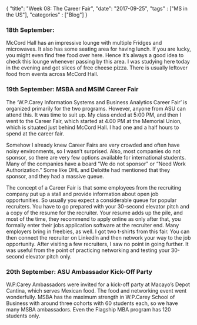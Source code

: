{
    "title": "Week 08: The Career Fair",
    "date": "2017-09-25",
    "tags" : ["MS in the US"],
    "categories" : ["Blog"]
}

### 18th September:

McCord Hall has an impressive lounge with multiple Fridges and microwaves. It also has some seating area for having lunch. If you are lucky, you might even find free food over here. Hence it’s always a good idea to check this lounge whenever passing by this area. I was studying here today in the evening and got slices of free cheese pizza. There is usually leftover food from events across McCord Hall.

### 19th September: MSBA and MSIM Career Fair
The ‘W.P.Carey Information Systems and Business Analytics Career Fair’ is organized primarily for the two programs. However, anyone from ASU can attend this. It was time to suit up. My class ended at 5:00 PM, and then I went to the Career Fair, which started at 4.00 PM at the Memorial Union, which is situated just behind McCord Hall. I had one and a half hours to spend at the career fair.

Somehow I already knew Career Fairs are very crowded and often have noisy environments, so I wasn’t surprised. Also, most companies do not sponsor, so there are very few options available for international students. Many of the companies have a board “We do not sponsor” or “Need Work Authorization.” Some like DHL and Deloitte had mentioned that they sponsor, and they had a massive queue.

The concept of a Career Fair is that some employees from the recruiting company put up a stall and provide information about open job opportunities. So usually you expect a considerable queue for popular recruiters. You have to go prepared with your 30-second elevator pitch and a copy of the resume for the recruiter. Your resume adds up the pile, and most of the time, they recommend to apply online as only after that, you formally enter their jobs application software at the recruiter end. Many employers bring in freebies, as well. I got two t-shirts from this fair. You can then connect the recruiter on LinkedIn and then network your way to the job opportunity. After visiting a few recruiters, I saw no point in going further. It was useful from the point of practicing networking and testing your 30-second elevator pitch only.

### 20th September: ASU Ambassador Kick-Off Party
W.P.Carey Ambassadors were invited for a kick-off party at Macayo’s Depot Cantina, which serves Mexican food. The food and networking event went wonderfully. MSBA has the maximum strength in W.P.Carey School of Business with around three cohorts with 60 students each, so we have many MSBA ambassadors. Even the Flagship MBA program has 120 students only.
